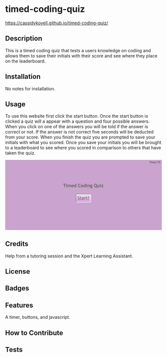 # timed-coding-quiz

https://cassidykovell.github.io/timed-coding-quiz/

## Description

This is a timed coding quiz that tests a users knowledge on coding and allows them to save their initials with their score and see where they place on the leaderboard.

## Installation
No notes for installation.

## Usage
To use this website first click the start button. Once the start button is clicked a quiz will a appear with a question and four possible answers. When you click on one of the answers you will be told if the answer is correct or not. If the answer is not correct five seconds will be deducted from your score. When you finish the quiz you are prompted to save your initials with what you scored. Once you save your initials you will be brought to a leaderboard to see where you scored in comparison to others that have taken the quiz.

![alttext](Deployed.png)

## Credits
Help from a tutoring session and the Xpert Learning Assistant.

## License

## Badges

## Features
A timer, buttons, and javascript.

## How to Contribute

## Tests